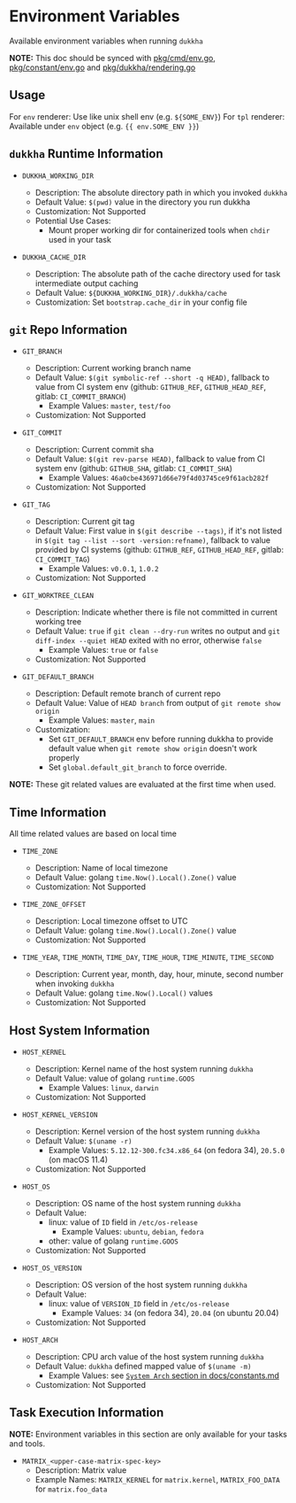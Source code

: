 # Environment Variables

Available environment variables when running `dukkha`

__NOTE:__ This doc should be synced with [pkg/cmd/env.go](../pkg/cmd/env.go), [pkg/constant/env.go](../pkg/constant/env.go) and [pkg/dukkha/rendering.go](../pkg/dukkha/rendering.go)

## Usage

For `env` renderer: Use like unix shell env (e.g. `${SOME_ENV}`)
For `tpl` renderer: Available under `env` object (e.g. `{{ env.SOME_ENV }}`)

## `dukkha` Runtime Information

- `DUKKHA_WORKING_DIR`
  - Description: The absolute directory path in which you invoked `dukkha`
  - Default Value: `$(pwd)` value in the directory you run dukkha
  - Customization: Not Supported
  - Potential Use Cases:
    - Mount proper working dir for containerized tools when `chdir` used in your task

- `DUKKHA_CACHE_DIR`
  - Description: The absolute path of the cache directory used for task intermediate output caching
  - Default Value: `${DUKKHA_WORKING_DIR}/.dukkha/cache`
  - Customization: Set `bootstrap.cache_dir` in your config file

## `git` Repo Information

- `GIT_BRANCH`
  - Description: Current working branch name
  - Default Value: `$(git symbolic-ref --short -q HEAD)`, fallback to value from CI system env (github: `GITHUB_REF`, `GITHUB_HEAD_REF`, gitlab: `CI_COMMIT_BRANCH`)
    - Example Values: `master`, `test/foo`
  - Customization: Not Supported

- `GIT_COMMIT`
  - Description: Current commit sha
  - Default Value: `$(git rev-parse HEAD)`, fallback to value from CI system env (github: `GITHUB_SHA`, gitlab: `CI_COMMIT_SHA`)
    - Example Values: `46a0cbe436971d66e79f4d03745ce9f61acb282f`
  - Customization: Not Supported

- `GIT_TAG`
  - Description: Current git tag
  - Default Value: First value in `$(git describe --tags)`, if it's not listed in `$(git tag --list --sort -version:refname)`, fallback to value provided by CI systems (github: `GITHUB_REF`, `GITHUB_HEAD_REF`, gitlab: `CI_COMMIT_TAG`)
    - Example Values: `v0.0.1`, `1.0.2`
  - Customization: Not Supported

- `GIT_WORKTREE_CLEAN`
  - Description: Indicate whether there is file not committed in current working tree
  - Default Value: `true` if `git clean --dry-run` writes no output and `git diff-index --quiet HEAD` exited with no error, otherwise `false`
    - Example Values: `true` or `false`
  - Customization: Not Supported

- `GIT_DEFAULT_BRANCH`
  - Description: Default remote branch of current repo
  - Default Value: Value of `HEAD branch` from output of `git remote show origin`
    - Example Values: `master`, `main`
  - Customization:
    - Set `GIT_DEFAULT_BRANCH` env before running dukkha to provide default value when `git remote show origin` doesn't work properly
    - Set `global.default_git_branch` to force override.

__NOTE:__ These git related values are evaluated at the first time when used.

## Time Information

All time related values are based on local time

- `TIME_ZONE`
  - Description: Name of local timezone
  - Default Value: golang `time.Now().Local().Zone()` value
  - Customization: Not Supported

- `TIME_ZONE_OFFSET`
  - Description: Local timezone offset to UTC
  - Default Value: golang `time.Now().Local().Zone()` value
  - Customization: Not Supported

- `TIME_YEAR`, `TIME_MONTH`, `TIME_DAY`, `TIME_HOUR`, `TIME_MINUTE`, `TIME_SECOND`
  - Description: Current year, month, day, hour, minute, second number when invoking `dukkha`
  - Default Value: golang `time.Now().Local()` values
  - Customization: Not Supported

## Host System Information

- `HOST_KERNEL`
  - Description: Kernel name of the host system running `dukkha`
  - Default Value: value of golang `runtime.GOOS`
    - Example Values: `linux`, `darwin`
  - Customization: Not Supported

- `HOST_KERNEL_VERSION`
  - Description: Kernel version of the host system running `dukkha`
  - Default Value: `$(uname -r)`
    - Example Values: `5.12.12-300.fc34.x86_64` (on fedora 34), `20.5.0` (on macOS 11.4)
  - Customization: Not Supported

- `HOST_OS`
  - Description: OS name of the host system running `dukkha`
  - Default Value:
    - linux: value of `ID` field in `/etc/os-release`
      - Example Values: `ubuntu`, `debian`, `fedora`
    - other: value of golang `runtime.GOOS`
  - Customization: Not Supported

- `HOST_OS_VERSION`
  - Description: OS version of the host system running `dukkha`
  - Default Value:
    - linux: value of `VERSION_ID` field in `/etc/os-release`
      - Example Values: `34` (on fedora 34), `20.04` (on ubuntu 20.04)
  - Customization: Not Supported

- `HOST_ARCH`
  - Description: CPU arch value of the host system running `dukkha`
  - Default Value: `dukkha` defined mapped value of `$(uname -m)`
    - Example Values: see [`System Arch` section in docs/constants.md](./constants.md#system-arch)
  - Customization: Not Supported

## Task Execution Information

__NOTE:__ Environment variables in this section are only available for your tasks and tools.

- `MATRIX_<upper-case-matrix-spec-key>`
  - Description: Matrix value
  - Example Names: `MATRIX_KERNEL` for `matrix.kernel`, `MATRIX_FOO_DATA` for `matrix.foo_data`
